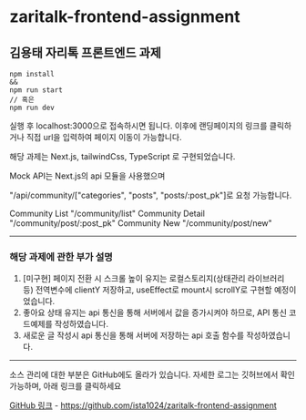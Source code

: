 # zaritalk-frontend-assignment

## 김용태 자리톡 프론트엔드 과제
```tsx
npm install
&&
npm run start
// 혹은
npm run dev
```
실행 후 localhost:3000으로 접속하시면 됩니다.
이후에 랜딩페이지의 링크를 클릭하거나 직접 url을 입력하여 페이지 이동이 가능합니다.

해당 과제는 Next.js, tailwindCss, TypeScript 로 구현되었습니다.

Mock API는 Next.js의 api 모듈을 사용했으며

"/api/community/["categories", "posts", "posts/:post_pk"]로 요청 가능합니다.

Community List "/community/list"
Community Detail "/community/post/:post_pk"
Community New "/community/post/new"

---
### 해당 과제에 관한 부가 설명
1. [미구현] 페이지 전환 시 스크롤 높이 유지는 로컬스토리지(상태관리 라이브러리 등) 전역변수에 clientY 저장하고, useEffect로 mount시 scrollY로 구현할 예정이었습니다.
2. 좋아요 상태 유지는 api 통신을 통해 서버에서 값을 증가시켜야 하므로, API 통신 코드예제를 작성하였습니다.
3. 새로운 글 작성시 api 통신을 통해 서버에 저장하는 api 호출 함수를 작성하였습니다.

---
소스 관리에 대한 부분은 GitHub에도 올라가 있습니다.
자세한 로그는 깃허브에서 확인 가능하며, 아래 링크를 클릭하세요

[GitHub 링크](https://github.com/ista1024/zaritalk-frontend-assignment) -
https://github.com/ista1024/zaritalk-frontend-assignment